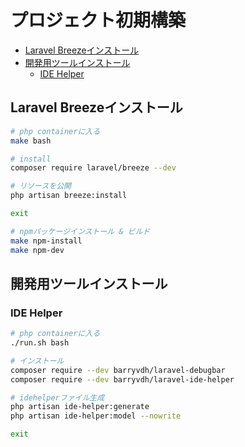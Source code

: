プロジェクト初期構築
====================


<!-- @import "[TOC]" {cmd="toc" depthFrom=1 depthTo=6 orderedList=false} -->

<!-- code_chunk_output -->

- [Laravel Breezeインストール](#-laravel-breezeインストール)
- [開発用ツールインストール](#-開発用ツールインストール)
  - [IDE Helper](#-ide-helper)

<!-- /code_chunk_output -->

## Laravel Breezeインストール

```bash
# php containerに入る
make bash

# install
composer require laravel/breeze --dev

# リソースを公開
php artisan breeze:install

exit

# npmパッケージインストール & ビルド
make npm-install
make npm-dev
```

## 開発用ツールインストール

### IDE Helper

```bash
# php containerに入る
./run.sh bash

# インストール
composer require --dev barryvdh/laravel-debugbar
composer require --dev barryvdh/laravel-ide-helper

# idehelperファイル生成
php artisan ide-helper:generate
php artisan ide-helper:model --nowrite

exit
```
